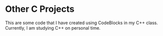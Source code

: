 # Other C Projects
This are some code that I have created using CodeBlocks in my C++ class. Currently, I am studying C++ on personal time.
